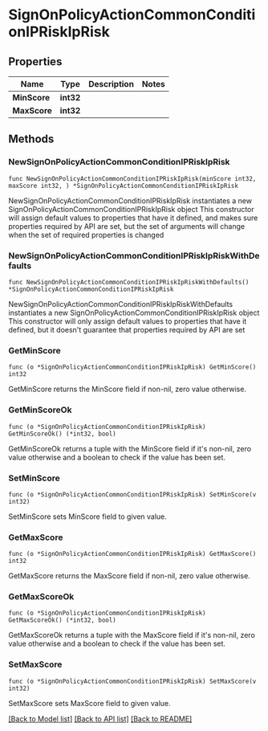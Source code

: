 # SignOnPolicyActionCommonConditionIPRiskIpRisk

## Properties

Name | Type | Description | Notes
------------ | ------------- | ------------- | -------------
**MinScore** | **int32** |  | 
**MaxScore** | **int32** |  | 

## Methods

### NewSignOnPolicyActionCommonConditionIPRiskIpRisk

`func NewSignOnPolicyActionCommonConditionIPRiskIpRisk(minScore int32, maxScore int32, ) *SignOnPolicyActionCommonConditionIPRiskIpRisk`

NewSignOnPolicyActionCommonConditionIPRiskIpRisk instantiates a new SignOnPolicyActionCommonConditionIPRiskIpRisk object
This constructor will assign default values to properties that have it defined,
and makes sure properties required by API are set, but the set of arguments
will change when the set of required properties is changed

### NewSignOnPolicyActionCommonConditionIPRiskIpRiskWithDefaults

`func NewSignOnPolicyActionCommonConditionIPRiskIpRiskWithDefaults() *SignOnPolicyActionCommonConditionIPRiskIpRisk`

NewSignOnPolicyActionCommonConditionIPRiskIpRiskWithDefaults instantiates a new SignOnPolicyActionCommonConditionIPRiskIpRisk object
This constructor will only assign default values to properties that have it defined,
but it doesn't guarantee that properties required by API are set

### GetMinScore

`func (o *SignOnPolicyActionCommonConditionIPRiskIpRisk) GetMinScore() int32`

GetMinScore returns the MinScore field if non-nil, zero value otherwise.

### GetMinScoreOk

`func (o *SignOnPolicyActionCommonConditionIPRiskIpRisk) GetMinScoreOk() (*int32, bool)`

GetMinScoreOk returns a tuple with the MinScore field if it's non-nil, zero value otherwise
and a boolean to check if the value has been set.

### SetMinScore

`func (o *SignOnPolicyActionCommonConditionIPRiskIpRisk) SetMinScore(v int32)`

SetMinScore sets MinScore field to given value.


### GetMaxScore

`func (o *SignOnPolicyActionCommonConditionIPRiskIpRisk) GetMaxScore() int32`

GetMaxScore returns the MaxScore field if non-nil, zero value otherwise.

### GetMaxScoreOk

`func (o *SignOnPolicyActionCommonConditionIPRiskIpRisk) GetMaxScoreOk() (*int32, bool)`

GetMaxScoreOk returns a tuple with the MaxScore field if it's non-nil, zero value otherwise
and a boolean to check if the value has been set.

### SetMaxScore

`func (o *SignOnPolicyActionCommonConditionIPRiskIpRisk) SetMaxScore(v int32)`

SetMaxScore sets MaxScore field to given value.



[[Back to Model list]](../README.md#documentation-for-models) [[Back to API list]](../README.md#documentation-for-api-endpoints) [[Back to README]](../README.md)


